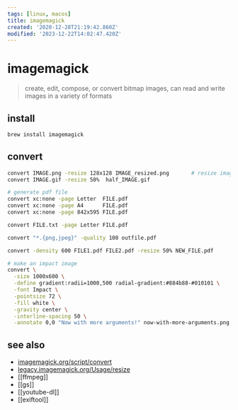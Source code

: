 ```yaml
---
tags: [linux, macos]
title: imagemagick
created: '2020-12-28T21:19:42.860Z'
modified: '2023-12-22T14:02:47.420Z'
---
```


# imagemagick

> create, edit, compose, or convert bitmap images, can read and write images in a variety of formats

## install

```sh
brew install imagemagick
```

## convert

```sh
convert IMAGE.png -resize 128x128 IMAGE_resized.png       # resize image
convert IMAGE.gif -resize 50%  half_IMAGE.gif

# generate pdf file
convert xc:none -page Letter  FILE.pdf
convert xc:none -page A4      FILE.pdf
convert xc:none -page 842x595 FILE.pdf

convert FILE.txt -page Letter FILE.pdf

convert "*.{png,jpeg}" -quality 100 outfile.pdf

convert -density 600 FILE1.pdf FILE2.pdf -resize 50% NEW_FILE.pdf

# make an impact image
convert \
  -size 1000x600 \
  -define gradient:radii=1000,500 radial-gradient:#884b88-#010101 \
  -font Impact \
  -pointsize 72 \
  -fill white \
  -gravity center \
  -interline-spacing 50 \
  -annotate 0,0 "Now with more arguments!" now-with-more-arguments.png
```

## see also

- [imagemagick.org/script/convert](https://imagemagick.org/script/convert.php)
- [legacy.imagemagick.org/Usage/resize](https://legacy.imagemagick.org/Usage/resize/)
- [[ffmpeg]]
- [[gs]]
- [[youtube-dl]]
- [[exiftool]]
